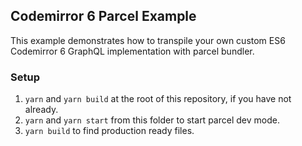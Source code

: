 ## Codemirror 6 Parcel Example

This example demonstrates how to transpile your own custom ES6 Codemirror 6
GraphQL implementation with parcel bundler.

### Setup

1. `yarn` and `yarn build` at the root of this repository, if you have not
   already.
1. `yarn` and `yarn start` from this folder to start parcel dev mode.
1. `yarn build` to find production ready files.
